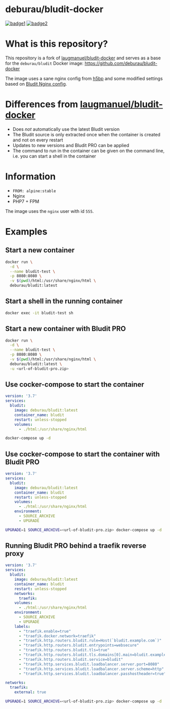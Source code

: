# deburau/bludit-docker

[![badge1](https://img.shields.io/docker/pulls/deburau/bludit?logo=appveyor)](https://hub.docker.com/r/deburau/grav)
[![badge2](https://github.com/deburau/bludit-docker/workflows/ci/badge.svg)](https://hub.docker.com/r/deburau/grav)

# What is this repository?

This repository is a fork of [laugmanuel/bludit-docker](https://github.com/laugmanuel/bludit-docker) and serves as a base for the `deburau/bludit` Docker image: https://github.com/deburau/bludit-docker

The image uses a sane nginx config from [h5bp](https://github.com/h5bp/server-configs-nginx) and some modified settings based on [Bludit Nginx config](https://docs.bludit.com/en/webservers/nginx).

# Differences from [laugmanuel/bludit-docker](https://github.com/laugmanuel/bludit-docker)

- Does *not* automatically use the latest Bludit version 
- The Bludit source is only extracted once when the container is created and not on every restart
- Updates to new versions and Bludit PRO can be applied
- The command to run in the container can be given on the command line, i.e. you can start a shell in the container

# Information

- `FROM: alpine:stable`
- Nginx
- PHP7 + FPM

The image uses the `nginx` user with id `555`.

# Examples

## Start a new container

```sh
docker run \
  -d \
  --name bludit-test \
  -p 8080:8080 \
  -v $(pwd)/html:/usr/share/nginx/html \
  deburau/bludit:latest
```

## Start a shell in the running container

```sh
docker exec -it bludit-test sh
```

## Start a new container with Bludit PRO

```sh
docker run \
  -d \
  --name bludit-test \
  -p 8080:8080 \
  -v $(pwd)/html:/usr/share/nginx/html \
  deburau/bludit:latest \
  -u <url-of-bludit-pro.zip>
```

## Use cocker-compose to start the container

```yaml
version: '3.7'
services:
  bludit:
    image: deburau/bludit:latest
    container_name: bludit
    restart: unless-stopped
    volumes:
      - ./html:/usr/share/nginx/html
```

```sh
docker-compose up -d
```

## Use cocker-compose to start the container with Bludit PRO

```yaml
version: '3.7'
services:
  bludit:
    image: deburau/bludit:latest
    container_name: bludit
    restart: unless-stopped
    volumes:
      - ./html:/usr/share/nginx/html
    environment:
      - SOURCE_ARCHIVE
      - UPGRADE
```

```sh
UPGRADE=1 SOURCE_ARCHIVE=<url-of-bludit-pro.zip> docker-compose up -d
```

## Running Bludit PRO behind a traefik reverse proxy

```yaml
version: '3.7'
services:
  bludit:
    image: deburau/bludit:latest
    container_name: bludit
    restart: unless-stopped
    networks:
      traefik:
    volumes:
      - ./html:/usr/share/nginx/html
    environment:
      - SOURCE_ARCHIVE
      - UPGRADE
    labels:
      - "traefik.enable=true"
      - "traefik.docker.network=traefik"
      - "traefik.http.routers.bludit.rule=Host(`bludit.example.com`)"
      - "traefik.http.routers.bludit.entrypoints=websecure"
      - "traefik.http.routers.bludit.tls=true"
      - "traefik.http.routers.bludit.tls.domains[0].main=bludit.example.com"
      - "traefik.http.routers.bludit.service=bludit"
      - "traefik.http.services.bludit.loadbalancer.server.port=8080"
      - "traefik.http.services.bludit.loadbalancer.server.scheme=http"
      - "traefik.http.services.bludit.loadbalancer.passhostheader=true"

networks:
  traefik:
    external: true
```

```sh
UPGRADE=1 SOURCE_ARCHIVE=<url-of-bludit-pro.zip> docker-compose up -d
```
